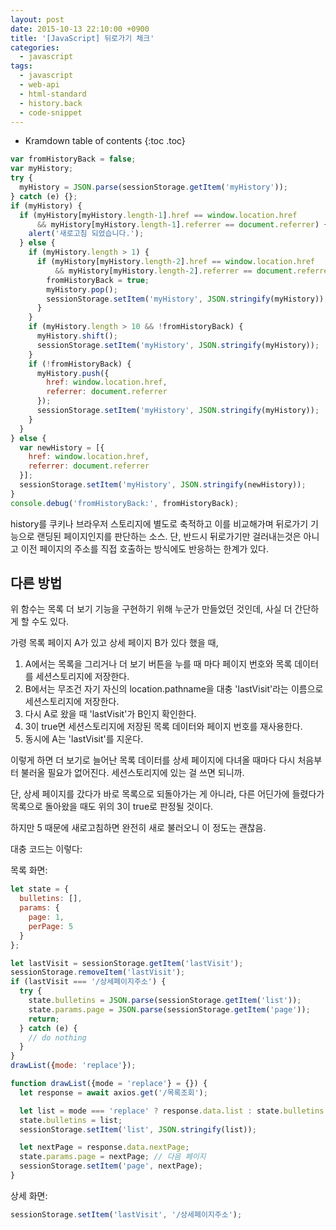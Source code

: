 ```yaml
---
layout: post
date: 2015-10-13 22:10:00 +0900
title: '[JavaScript] 뒤로가기 체크'
categories:
  - javascript
tags:
  - javascript
  - web-api
  - html-standard
  - history.back
  - code-snippet
---
```


* Kramdown table of contents
{:toc .toc}


```js
var fromHistoryBack = false;
var myHistory;
try {
  myHistory = JSON.parse(sessionStorage.getItem('myHistory'));
} catch (e) {};
if (myHistory) {
  if (myHistory[myHistory.length-1].href == window.location.href
      && myHistory[myHistory.length-1].referrer == document.referrer) {
    alert('새로고침 되었습니다.');
  } else {
    if (myHistory.length > 1) {
      if (myHistory[myHistory.length-2].href == window.location.href
          && myHistory[myHistory.length-2].referrer == document.referrer) {
        fromHistoryBack = true;
        myHistory.pop();
        sessionStorage.setItem('myHistory', JSON.stringify(myHistory));
      }
    }
    if (myHistory.length > 10 && !fromHistoryBack) {
      myHistory.shift();
      sessionStorage.setItem('myHistory', JSON.stringify(myHistory));
    }
    if (!fromHistoryBack) {
      myHistory.push({
        href: window.location.href,
        referrer: document.referrer
      });
      sessionStorage.setItem('myHistory', JSON.stringify(myHistory));
    }
  }
} else {
  var newHistory = [{
    href: window.location.href,
    referrer: document.referrer
  }];
  sessionStorage.setItem('myHistory', JSON.stringify(newHistory));
}
console.debug('fromHistoryBack:', fromHistoryBack);
```

history를 쿠키나 브라우저 스토리지에 별도로 축적하고 이를 비교해가며 뒤로가기 기능으로 랜딩된 페이지인지를 판단하는 소스. 단, 반드시 뒤로가기만 걸러내는것은 아니고 이전 페이지의 주소를 직접 호출하는 방식에도 반응하는 한계가 있다.


## 다른 방법

위 함수는 목록 더 보기 기능을 구현하기 위해 누군가 만들었던 것인데, 사실 더 간단하게 할 수도 있다.

가령 목록 페이지 A가 있고 상세 페이지 B가 있다 했을 때, 

1. A에서는 목록을 그리거나 더 보기 버튼을 누를 때 마다 페이지 번호와 목록 데이터를 세션스토리지에 저장한다.
2. B에서는 무조건 자기 자신의 location.pathname을 대충 'lastVisit'라는 이름으로 세션스토리지에 저장한다.
3. 다시 A로 왔을 때 'lastVisit'가 B인지 확인한다.
4. 3이 true면 세션스토리지에 저장된 목록 데이터와 페이지 번호를 재사용한다.
5. 동시에 A는 'lastVisit'를 지운다.

이렇게 하면 더 보기로 늘어난 목록 데이터를 상세 페이지에 다녀올 때마다 다시 처음부터 불러올 필요가 없어진다. 세션스토리지에 있는 걸 쓰면 되니까.

단, 상세 페이지를 갔다가 바로 목록으로 되돌아가는 게 아니라, 다른 어딘가에 들렸다가 목록으로 돌아왔을 때도 위의 3이 true로 판정될 것이다.

하지만 5 때문에 새로고침하면 완전히 새로 불러오니 이 정도는 괜찮음.

대충 코드는 이렇다:

목록 화면:

```js
let state = {
  bulletins: [],
  params: {
    page: 1,
    perPage: 5
  }
};

let lastVisit = sessionStorage.getItem('lastVisit');
sessionStorage.removeItem('lastVisit');
if (lastVisit === '/상세페이지주소') {
  try {
    state.bulletins = JSON.parse(sessionStorage.getItem('list'));
    state.params.page = JSON.parse(sessionStorage.getItem('page'));
    return;
  } catch (e) {
    // do nothing
  }
}
drawList({mode: 'replace'});

function drawList({mode = 'replace'} = {}) {
  let response = await axios.get('/목록조회');

  let list = mode === 'replace' ? response.data.list : state.bulletins.concat(response.data.list);
  state.bulletins = list;
  sessionStorage.setItem('list', JSON.stringify(list));

  let nextPage = response.data.nextPage;
  state.params.page = nextPage; // 다음 페이지
  sessionStorage.setItem('page', nextPage);
}
```

상세 화면: 

```js
sessionStorage.setItem('lastVisit', '/상세페이지주소');
```

